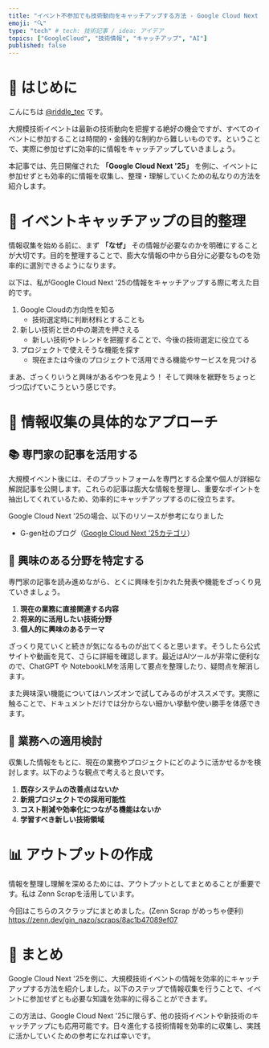 ```yaml
---
title: "イベント不参加でも技術動向をキャッチアップする方法 - Google Cloud Next '25を例に"
emoji: "🔍"
type: "tech" # tech: 技術記事 / idea: アイデア
topics: ["GoogleCloud", "技術情報", "キャッチアップ", "AI"]
published: false
---
```


# 📝 はじめに

こんにちは [@riddle_tec](https://x.com/riddle_tec) です。

大規模技術イベントは最新の技術動向を把握する絶好の機会ですが、すべてのイベントに参加することは時間的・金銭的な制約から難しいものです。ということで、実際に参加せずに効率的に情報をキャッチアップしていきましょう。

本記事では、先日開催された **「Google Cloud Next '25」** を例に、イベントに参加せずとも効率的に情報を収集し、整理・理解していくための私なりの方法を紹介します。

# 🎯 イベントキャッチアップの目的整理

情報収集を始める前に、まず **「なぜ」** その情報が必要なのかを明確にすることが大切です。目的を整理することで、膨大な情報の中から自分に必要なものを効率的に選別できるようになります。

以下は、私がGoogle Cloud Next '25の情報をキャッチアップする際に考えた目的です。

1. Google Cloudの方向性を知る
   - 技術選定時に判断材料とすることも
2. 新しい技術と世の中の潮流を押さえる
   - 新しい技術やトレンドを把握することで、今後の技術選定に役立てる
3. プロジェクトで使えそうな機能を探す
   - 現在または今後のプロジェクトで活用できる機能やサービスを見つける


まあ、ざっくりいうと興味があるやつを見よう！
そして興味を裾野をちょっとづつ広げていこうという感じです。

# 🔎 情報収集の具体的なアプローチ

## 📚 専門家の記事を活用する

大規模イベント後には、そのプラットフォームを専門とする企業や個人が詳細な解説記事を公開します。これらの記事は膨大な情報を整理し、重要なポイントを抽出してくれているため、効率的にキャッチアップするのに役立ちます。

Google Cloud Next '25の場合、以下のリソースが参考になりました
- G-gen社のブログ（[Google Cloud Next '25カテゴリ](https://blog.g-gen.co.jp/archive/category/Google%20Cloud%20Next%20'25)）


## 🧠 興味のある分野を特定する

専門家の記事を読み進めながら、とくに興味を引かれた発表や機能をざっくり見ていきましょう。

1. **現在の業務に直接関連する内容**
2. **将来的に活用したい技術分野**
3. **個人的に興味のあるテーマ**

ざっくり見ていくと続きが気になるものが出てくると思います。そうしたら公式サイトや動画を見て、さらに詳細を確認します。最近はAIツールが非常に便利なので、ChatGPT や NotebookLMを活用して要点を整理したり、疑問点を解消します。

また興味深い機能についてはハンズオンで試してみるのがオススメです。実際に触ることで、ドキュメントだけでは分からない細かい挙動や使い勝手を体感できます。


## 💼 業務への適用検討

収集した情報をもとに、現在の業務やプロジェクトにどのように活かせるかを検討します。以下のような観点で考えると良いです。

1. **既存システムの改善点はないか**
2. **新規プロジェクトでの採用可能性**
3. **コスト削減や効率化につながる機能はないか**
4. **学習すべき新しい技術領域**

# 📊 アウトプットの作成

情報を整理し理解を深めるためには、アウトプットとしてまとめることが重要です。私は Zenn Scrapを活用しています。

今回はこちらのスクラップにまとめました。(Zenn Scrap がめっちゃ便利)
https://zenn.dev/gin_nazo/scraps/8ac1b47089ef07

# 🎉 まとめ

Google Cloud Next '25を例に、大規模技術イベントの情報を効率的にキャッチアップする方法を紹介しました。以下のステップで情報収集を行うことで、イベントに参加せずとも必要な知識を効率的に得ることができます。

この方法は、Google Cloud Next '25に限らず、他の技術イベントや新技術のキャッチアップにも応用可能です。日々進化する技術情報を効率的に収集し、実践に活かしていくための参考になれば幸いです。

